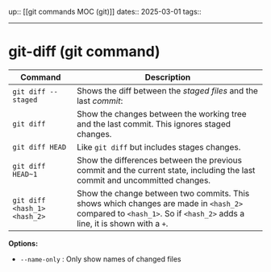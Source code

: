 up:: [[git commands MOC (git)]]
dates:: 2025-03-01
tags:: 

---

# git-diff (git command)


| Command                      | Description                                                                                                                                                        |
| ---------------------------- | ------------------------------------------------------------------------------------------------------------------------------------------------------------------ |
| `git diff --staged`          | Shows the diff between the *staged files* and the last *commit*:                                                                                                   |
| `git diff`                   | Show the changes between the working tree and the last commit. This ignores staged changes.                                                                        |
| `git diff HEAD`              | Like `git diff` but includes stages changes.                                                                                                                       |
| `git diff HEAD~1`            | Show the differences between the previous commit and the current state, including the last commit and uncommitted changes.                                         |
| `git diff <hash_1> <hash_2>` | Show the change between two commits. This shows which changes are made in `<hash_2>` compared to `<hash_1>`. So if `<hash_2>` adds a line, it is shown with a `+`. |

**Options:**
- `--name-only` : Only show names of changed files

